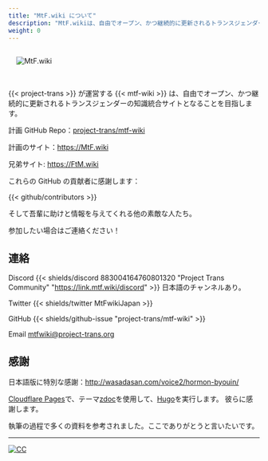 ```yaml
---
title: "MtF.wiki について"
description: "MtF.wikiは、自由でオープン、かつ継続的に更新されるトランスジェンダーの知識統合サイトとなることを目指します。"
weight: 0
---
```


<link rel="stylesheet" href="https://cdn.jsdelivr.net/npm/bootstrap-icons@1.5.0/font/bootstrap-icons.css">

<img src="/new/mtf-wiki-long.svg" style="background-color:none;border:none;padding:16px 16px 32px" alt="MtF.wiki"/>

{{< project-trans >}} が運営する {{< mtf-wiki >}} は、自由でオープン、かつ継続的に更新されるトランスジェンダーの知識統合サイトとなることを目指します。

計画 <i class="bi bi-github" aria-label="GitHub"></i> GitHub Repo：[project-trans/mtf-wiki](https://github.com/project-trans/MtF-wiki)

<i class="bi bi-link-45deg" aria-label="Website"></i> 計画のサイト：<https://MtF.wiki>

兄弟サイト: <https://FtM.wiki>

これらの GitHub の貢献者に感謝します：

{{< github/contributors >}}

そして吾輩に助けと情報を与えてくれる他の素敵な人たち。

参加したい場合はご連絡ください！

## 連絡

Discord {{< shields/discord 883004164760801320 "Project Trans Community" "<https://link.mtf.wiki/discord>" >}} 日本語のチャンネルあり。

Twitter {{< shields/twitter MtFwikiJapan >}}

GitHub {{< shields/github-issue "project-trans/mtf-wiki" >}}

Email <mtfwiki@project-trans.org>

## 感謝

日本語版に特別な感謝：<http://wasadasan.com/voice2/hormon-byouin/>

[Cloudflare Pages][pages-url]で、テーマ[zdoc][zdoc-url]を使用して、[Hugo][hugo-url]を実行します。 彼らに感謝します。

執筆の過程で多くの資料を参考されました。ここでありがとうと言いたいです。

---

[![CC](https://i.creativecommons.org/l/by-sa/4.0/88x31.png)](https://creativecommons.org/licenses/by-sa/4.0)

[hugo-url]: https://github.com/gohugoio/hugo
[zdoc-url]: https://github.com/zzossig/hugo-theme-zdoc
[pages-url]: https://pages.cloudflare.com
